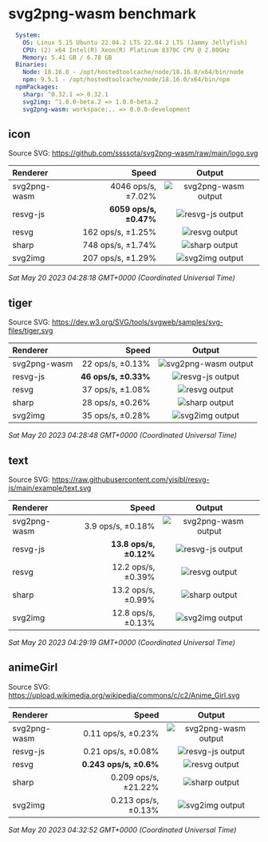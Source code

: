 
# svg2png-wasm benchmark

```yaml
  System:
    OS: Linux 5.15 Ubuntu 22.04.2 LTS 22.04.2 LTS (Jammy Jellyfish)
    CPU: (2) x64 Intel(R) Xeon(R) Platinum 8370C CPU @ 2.80GHz
    Memory: 5.41 GB / 6.78 GB
  Binaries:
    Node: 18.16.0 - /opt/hostedtoolcache/node/18.16.0/x64/bin/node
    npm: 9.5.1 - /opt/hostedtoolcache/node/18.16.0/x64/bin/npm
  npmPackages:
    sharp: ^0.32.1 => 0.32.1 
    svg2img: ^1.0.0-beta.2 => 1.0.0-beta.2 
    svg2png-wasm: workspace:.. => 0.0.0-development 
```


## icon

Source SVG: https://github.com/ssssota/svg2png-wasm/raw/main/logo.svg

|Renderer|Speed|Output|
|:-------|----:|:----:|
|svg2png-wasm|4046 ops/s, ±7.02%|![svg2png-wasm output](results/icon-svg2png-wasm.png)|
|resvg-js|**6059 ops/s, ±0.47%**|![resvg-js output](results/icon-resvg-js.png)|
|resvg|162 ops/s, ±1.25%|![resvg output](results/icon-resvg.png)|
|sharp|748 ops/s, ±1.74%|![sharp output](results/icon-sharp.png)|
|svg2img|207 ops/s, ±1.29%|![svg2img output](results/icon-svg2img.png)|

_Sat May 20 2023 04:28:18 GMT+0000 (Coordinated Universal Time)_


## tiger

Source SVG: https://dev.w3.org/SVG/tools/svgweb/samples/svg-files/tiger.svg

|Renderer|Speed|Output|
|:-------|----:|:----:|
|svg2png-wasm|22 ops/s, ±0.13%|![svg2png-wasm output](results/tiger-svg2png-wasm.png)|
|resvg-js|**46 ops/s, ±0.33%**|![resvg-js output](results/tiger-resvg-js.png)|
|resvg|37 ops/s, ±1.08%|![resvg output](results/tiger-resvg.png)|
|sharp|28 ops/s, ±0.26%|![sharp output](results/tiger-sharp.png)|
|svg2img|35 ops/s, ±0.28%|![svg2img output](results/tiger-svg2img.png)|

_Sat May 20 2023 04:28:48 GMT+0000 (Coordinated Universal Time)_


## text

Source SVG: https://raw.githubusercontent.com/yisibl/resvg-js/main/example/text.svg

|Renderer|Speed|Output|
|:-------|----:|:----:|
|svg2png-wasm|3.9 ops/s, ±0.18%|![svg2png-wasm output](results/text-svg2png-wasm.png)|
|resvg-js|**13.8 ops/s, ±0.12%**|![resvg-js output](results/text-resvg-js.png)|
|resvg|12.2 ops/s, ±0.39%|![resvg output](results/text-resvg.png)|
|sharp|13.2 ops/s, ±0.99%|![sharp output](results/text-sharp.png)|
|svg2img|12.8 ops/s, ±0.13%|![svg2img output](results/text-svg2img.png)|

_Sat May 20 2023 04:29:19 GMT+0000 (Coordinated Universal Time)_


## animeGirl

Source SVG: https://upload.wikimedia.org/wikipedia/commons/c/c2/Anime_Girl.svg

|Renderer|Speed|Output|
|:-------|----:|:----:|
|svg2png-wasm|0.11 ops/s, ±0.23%|![svg2png-wasm output](results/animeGirl-svg2png-wasm.png)|
|resvg-js|0.21 ops/s, ±0.08%|![resvg-js output](results/animeGirl-resvg-js.png)|
|resvg|**0.243 ops/s, ±0.6%**|![resvg output](results/animeGirl-resvg.png)|
|sharp|0.209 ops/s, ±21.22%|![sharp output](results/animeGirl-sharp.png)|
|svg2img|0.213 ops/s, ±0.13%|![svg2img output](results/animeGirl-svg2img.png)|

_Sat May 20 2023 04:32:52 GMT+0000 (Coordinated Universal Time)_

